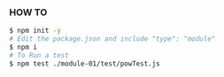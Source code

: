 ### HOW TO 

```bash 
$ npm init -y 
# Edit the package.json and include "type": "module"
$ npm i
# To Run a test 
$ npm test ./module-01/test/powTest.js 
```